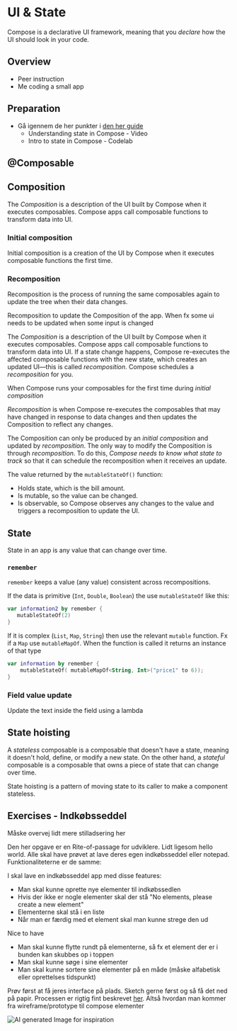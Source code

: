 # UI & State

Compose is a declarative UI framework, meaning that you *declare* how the UI should look in your code.



## Overview

- Peer instruction
- Me coding a small app



## Preparation

- Gå igennem de her punkter i [den her guide](https://developer.android.com/courses/pathways/android-basics-compose-unit-2-pathway-3)
  - Understanding state in Compose - Video
  - Intro to state in Compose - Codelab



## @Composable





## Composition

The *Composition* is a description of the UI built by Compose when it executes composables. Compose apps call composable functions to transform data into UI.



### Initial composition

Initial composition is a creation of the UI by Compose when it executes composable functions the first time.



### Recomposition

Recomposition is the process of running the same composables again to update the tree when their data changes.



Recomposition to update the Composition of the app. When fx some ui needs to be updated when some input is changed



The *Composition* is a description of the UI built by Compose  when it executes composables. Compose apps call composable functions to transform data into UI. If a state change happens, Compose re-executes  the affected composable functions with the new state, which creates an  updated UI—this is called *recomposition*. Compose schedules a *recomposition* for you.

When Compose runs your composables for the first time during *initial composition*

*Recomposition* is when Compose re-executes the composables that  may have changed in response to data changes and then updates the  Composition to reflect any changes.

The Composition can only be produced by an *initial composition* and updated by *recomposition*. The only way to modify the Composition is through *recomposition*. To do this, *Compose needs to know what state to track* so that it can schedule the recomposition when it receives an update.

The value returned by the `mutableStateOf()` function:

- Holds state, which is the bill amount.
- Is mutable, so the value can be changed.
- Is observable, so Compose observes any changes to the value and triggers a recomposition to update the UI.



## State

State in an app is any value that can change over time.



### `remember`

`remember` keeps a value (any value) consistent across recompositions.



If the data is primitive (`Int`, `Double`, `Boolean`) the use `mutableStateOf` like this:

```kotlin
var information2 by remember {
   mutableStateOf(2)
}
```

If it is complex (`List`, `Map`, `String`) then use the relevant `mutable` function. Fx if a `Map` use `mutableMapOf`. When the function is called it returns an instance of that type

```kotlin
var information by remember {
    mutableStateOf( mutableMapOf<String, Int>("price1" to 6));
}
```



### Field value update

Update the text inside the field using a lambda



## State hoisting

A *stateless* composable is a composable that doesn't have a  state, meaning it doesn't hold, define, or modify a new state. On the  other hand, a *stateful* composable is a composable that owns a piece of state that can change over time.

State hoisting is a pattern of moving state to its caller to make a component stateless.



## Exercises - Indkøbsseddel

Måske overvej lidt mere stilladsering her



Den her opgave er en Rite-of-passage for udviklere. Lidt ligesom hello world. Alle skal have prøvet at lave deres egen indkøbsseddel eller notepad. Funktionaliteterne er de samme:

I skal lave en indkøbsseddel app med disse features:

- Man skal kunne oprette nye elementer til indkøbssedlen
- Hvis der ikke er nogle elementer skal der stå "No elements, please create a new element"
- Elementerne skal stå i en liste
- Når man er færdig med et element skal man kunne strege den ud



Nice to have

- Man skal kunne flytte rundt på elementerne, så fx et element der er i bunden kan skubbes op i toppen
- Man skal kunne søge i sine elementer
- Man skal kunne sortere sine elementer på en måde (måske alfabetisk eller oprettelses tidspunkt)



Prøv først at få jeres interface på plads. Sketch gerne først og så få det ned på papir. Processen er rigtig fint beskrevet [her](https://developer.android.com/codelabs/basic-android-kotlin-compose-art-space?continue=https%3A%2F%2Fdeveloper.android.com%2Fcourses%2Fpathways%2Fandroid-basics-compose-unit-2-pathway-3%23codelab-https%3A%2F%2Fdeveloper.android.com%2Fcodelabs%2Fbasic-android-kotlin-compose-art-space#1). Altså hvordan man kommer fra wireframe/prototype til compose elementer

![AI generated Image for inspiration](https://files.oaiusercontent.com/file-vJ8HUzLOxmSC576yCumXodi0?se=2023-12-14T15%3A33%3A50Z&sp=r&sv=2021-08-06&sr=b&rscc=max-age%3D31536000%2C%20immutable&rscd=attachment%3B%20filename%3Dbc21233f-8c9b-409e-93ab-c7e94200663d.webp&sig=BgSHIH1g9HgtZ4h/7vNLu10bq2CLULXgrvEBH8XqkuM%3D)

